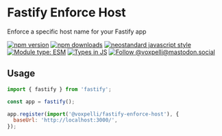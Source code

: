 # Fastify Enforce Host

Enforce a specific host name for your Fastify app

[![npm version](https://img.shields.io/npm/v/@voxpelli//fastify-enforce-host.svg?style=flat)](https://www.npmjs.com/package/@voxpelli//fastify-enforce-host)
[![npm downloads](https://img.shields.io/npm/dm/@voxpelli//fastify-enforce-host.svg?style=flat)](https://www.npmjs.com/package/@voxpelli//fastify-enforce-host)
[![neostandard javascript style](https://img.shields.io/badge/code_style-neostandard-7fffff?style=flat&labelColor=ff80ff)](https://github.com/neostandard/neostandard)
[![Module type: ESM](https://img.shields.io/badge/module%20type-esm-brightgreen)](https://github.com/voxpelli/badges-cjs-esm)
[![Types in JS](https://img.shields.io/badge/types_in_js-yes-brightgreen)](https://github.com/voxpelli/types-in-js)
[![Follow @voxpelli@mastodon.social](https://img.shields.io/mastodon/follow/109247025527949675?domain=https%3A%2F%2Fmastodon.social&style=social)](https://mastodon.social/@voxpelli)

## Usage

```javascript
import { fastify } from 'fastify';

const app = fastify();

app.register(import('@voxpelli/fastify-enforce-host'), {
  baseUrl: 'http://localhost:3000/',
});

```

<!--
## Similar modules

*

## See also

* [Announcement blog post](#)
* [Announcement tweet](#)
-->
